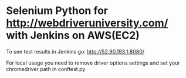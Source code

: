 # Selenium Python for http://webdriveruniversity.com/ with Jenkins on AWS(EC2)

To see test results in Jenkins go: http://52.90.193.1:8080/

For local usage you need to remove driver options settings and set your chromedriver path in conftest.py
